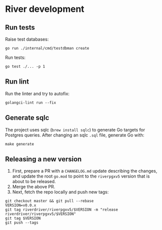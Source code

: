 # River development

## Run tests

Raise test databases:

    go run ./internal/cmd/testdbman create

Run tests:

    go test ./... -p 1

## Run lint

Run the linter and try to autofix:

    golangci-lint run --fix

## Generate sqlc

The project uses sqlc (`brew install sqlc`) to generate Go targets for Postgres
queries. After changing an sqlc `.sql` file, generate Go with:

    make generate

## Releasing a new version

1. First, prepare a PR with a `CHANGELOG.md` update describing the changes, and update the root `go.mod` to point to the `riverpgxv5` version that is about to be released.
2. Merge the above PR.
3. Next, fetch the repo locally and push new tags:

```shell
git checkout master && git pull --rebase
VERSION=v0.0.x
git tag riverdriver/riverpgxv5/$VERSION -m "release riverdriver/riverpgxv5/$VERSION"
git tag $VERSION
git push --tags
```

